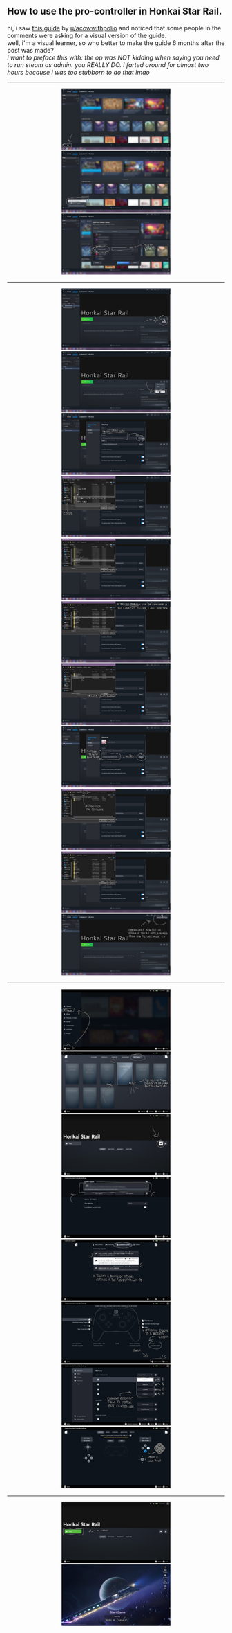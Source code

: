 ## How to use the pro-controller in Honkai Star Rail.
hi, i saw [this guide](https://www.reddit.com/r/HonkaiStarRail/comments/12w4tqq/how_to_use_the_procontroller_in_honkai_star_rail) by [u/acowwithpolio](https://www.reddit.com/user/acowwithpolio/) and noticed that some people in the comments were asking for a visual version of the guide.\
well, i'm a visual learner, so who better to make the guide 6 months after the post was made?\
*i want to preface this with: the op was NOT kidding when saying you need to run steam as admin. you REALLY DO. i farted around for almost two hours because i was too stubborn to do that lmao*
***
<p align="center">
  <img src="1.png" width="50%"> <img src="2.png" width="50%"> <img src="3.png" width="50%">
</p>

***
<p align="center">
  <img src="4.png" width="50%"> <img src="5.png" width="50%"> <img src="6.png" width="50%"> <img src="7.png" width="50%"> <img src="8.png" width="50%"> <img src="9.png" width="50%"> <img src="10.png" width="50%"> <img src="11.png" width="50%"> <img src="12.png" width="50%"> <img src="13.png" width="50%"> <img src="14.png" width="50%">
</p>

***
<p align="center">
  <img src="15.png" width="50%"> <img src="16.png" width="50%"> <img src="17.png" width="50%"> <img src="18.png" width="50%"> <img src="19.png" width="50%"> <img src="20.png" width="50%"> <img src="21.png" width="50%"> <img src="22.png" width="50%">
</p>

***
<p align="center">
  <img src="23.png" width="50%"> <img src="24.png" width="50%">
</p>
